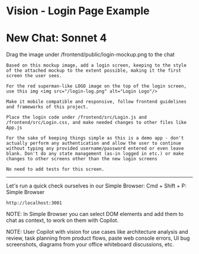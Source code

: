 # Vision - Login Page Example

# New Chat: Sonnet 4

Drag the image under /frontend/public/login-mockup.png to the chat

```
Based on this mockup image, add a login screen, keeping to the style of the attached mockup to the extent possible, making it the first screen the user sees.

For the red superman-like LOGO image on the top of the login screen, use this img <img src="/login-log.png" alt="Login Logo"/>

Make it mobile compatible and responsive, follow frontend guidelines and frameworks of this project.

Place the login code under /frontend/src/Login.js and /frontend/src/Login.css, and make needed changes to other files like App.js

For the sake of keeping things simple as this is a demo app - don't actually perform any authentication and allow the user to continue without typing any provided username/password entered or even leave blank. Don't do any state management (as-in logged in etc.) or make changes to other screens other than the new login screens

No need to add tests for this screen.

```

---
Let's run a quick check ourselves in our Simple Browser:
Cmd + Shift + P: Simple Browser
```
http://localhost:3001
```

NOTE: In Simple Browser you can select DOM elements and add them to chat as context, to work on them with Copilot.

NOTE: User Copilot with vision for use cases like architecture analysis and review, task planning from product flows, paste web console errors, UI bug screenshots, diagrams from your office whiteboard discussions, etc.
